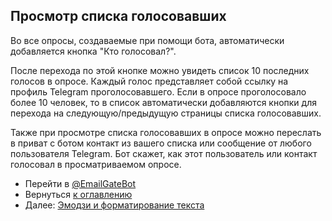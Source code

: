 ## Просмотр списка голосовавших

Во все опросы, создаваемые при помощи бота, автоматически добавляется кнопка "Кто голосовал?".

После перехода по этой кнопке можно увидеть список 10 последних голосов в опросе.
Каждый голос представляет собой ссылку на профиль Telegram проголосовавшего.
Если в опросе проголосовало более 10 человек, то в список автоматически добавляются кнопки для перехода на следующую/предыдущую страницы списка голосовавших.

Также при просмотре списка голосовавших в опросе можно переслать в приват с ботом контакт из вашего списка
или сообщение от любого пользователя Telegram.
Бот скажет, как этот пользователь или контакт голосовал в просматриваемом опросе.

- Перейти в [@EmailGateBot](http://t.me/EmailGateBot)
- Вернуться [к оглавлению](guide.md)
- Далее: [Эмодзи и форматирование текста](text_formatting.md)
